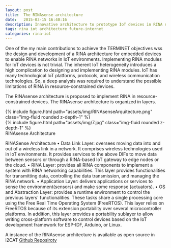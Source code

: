 ```yaml
---
layout: post
title:  The RINAsense architecture
date:   2015-03-15 16:40:16
description: Innovative architecture to prototype IoT devices in RINA networks
tags: rina iot architecture future-internet
categories: rina-iot
---
```



One of the my main contributions to achieve the TERMINET objectives wss the design and development of a RINA architecture for embedded devices to enable RINA networks in IoT environments. Implementing RINA modules for IoT devices is not trivial. The inherent IoT heterogeneity introduces a high complication to designing and implementing RINA modules. IoT has many technological IoT platforms, protocols, and wireless communication technologies. So, a deep analysis was required to understand the possible limitations of RINA in resource-constrained devices. 

The RINAsense architecture is proposed to implement RINA in resource-constrained devices. The RINAsense architecture is organized in layers.

<div class="row mt-3">
    <div class="col-sm mt-3 mt-md-0">
        {% include figure.html path="assets/img/RINAsenseArquitecture.png" class="img-fluid rounded z-depth-1" %}
    </div>
    <div class="col-sm mt-3 mt-md-0">
        {% include figure.html path="assets/img/7.jpg" class="img-fluid rounded z-depth-1" %}
    </div>
</div>
<div class="caption">
    RINAsense Architecture
</div>

 
RINASense Architecture
•	Data Link Layer: oversees moving data into and out of a wireless link in a network. It comprises wireless technologies used in IoT environments. It provides services to the above DIFs to move data between sensors or through a RINA-based IoT gateway to edge nodes or the cloud.
•	RINA Layer: provides all RINA components to implement a system with RINA networking capabilities. This layer provides functionalities for transmitting data, controlling the data transmission, and managing the RINA network. 
•	Application Layer: delivers applications or services to sense the environment(sensors) and make some response (actuators).
•	OS and Abstraction Layer: provides a runtime environment to control the previous layers' functionalities. These tasks share a single processing core using the Free Real Time Operating System (FreeRTOS). This layer relies on FreeRTOS because of its extension portability over several microcontroller platforms. In addition, this layer provides a portability sublayer to allow writing cross-platform software to control devices based on the IoT development framework for ESP-IDF, Arduino, or Linux.


A instance of the RINAsense architecture is available as open source in i2CAT [Github Reposiroty](https://github.com/Fundacio-i2CAT/rinasense)
